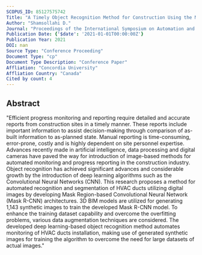 ```yaml
---
SCOPUS_ID: 85127575742
Title: "A Timely Object Recognition Method for Construction Using the Mask R-CNN Architecture"
Author: "Shamsollahi D."
Journal: "Proceedings of the International Symposium on Automation and Robotics in Construction"
Publication Date: {'$date': '2021-01-01T00:00:00Z'}
Publication Year: 2021
DOI: nan
Source Type: "Conference Proceeding"
Document Type: "cp"
Document Type Description: "Conference Paper"
Affliation: "Concordia University"
Affliation Country: "Canada"
Cited by count: 4
---
```


## Abstract
"Efficient progress monitoring and reporting require detailed and accurate reports from construction sites in a timely manner. These reports include important information to assist decision-making through comparison of as-built information to as-planned state. Manual reporting is time-consuming, error-prone, costly and is highly dependent on site personnel expertise. Advances recently made in artificial intelligence, data processing and digital cameras have paved the way for introduction of image-based methods for automated monitoring and progress reporting in the construction industry. Object recognition has achieved significant advances and considerable growth by the introduction of deep learning algorithms such as the Convolutional Neural Networks (CNN). This research proposes a method for automated recognition and segmentation of HVAC ducts utilizing digital images by developing Mask Region-based Convolutional Neural Network (Mask R-CNN) architectures. 3D BIM models are utilized for generating 1,143 synthetic images to train the developed Mask R-CNN model. To enhance the training dataset capability and overcome the overfitting problems, various data augmentation techniques are considered. The developed deep learning-based object recognition method automates monitoring of HVAC ducts installation, making use of generated synthetic images for training the algorithm to overcome the need for large datasets of actual images."
